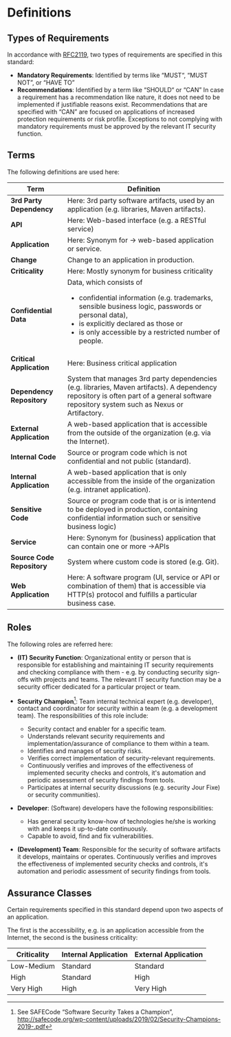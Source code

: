 # Definitions

## Types of Requirements

In accordance with [RFC2119](https://datatracker.ietf.org/doc/html/rfc2119), two types of requirements are specified in this standard:

- **Mandatory Requirements**: Identified by terms like “MUST“, “MUST NOT”, or “HAVE TO”
- **Recommendations**: Identified by a term like “SHOULD“ or “CAN” In case a requirement has a recommendation like nature, it does not need to be implemented if justifiable reasons exist. Recommendations that are specified with “CAN” are focused on applications of increased protection requirements or risk profile. Exceptions to not complying with mandatory requirements must be approved by the relevant IT security function.

## Terms

The following definitions are used here:

| Term | Definition |
| ------------- | ------------- |
| **3rd Party Dependency** | Here: 3rd party software artifacts, used by an application (e.g. libraries, Maven artifacts). |
| **API** | Here: Web-based interface (e.g. a RESTful service) | 
| **Application** | Here: Synonym for -> web-based application or service.|
| **Change** | Change to an application in production. |
| **Criticality** | Here: Mostly synonym for business criticality |
| **Confidential Data** | Data, which consists of<ul><li>confidential information (e.g. trademarks, sensible business logic, passwords or personal data),</li><li>is explicitly declared as those or</li><li>is only accessible by a restricted number of people.</li></ul>|
| **Critical Application** | Here: Business critical application |
| **Dependency Repository** | System that manages 3rd party dependencies (e.g. libraries, Maven artifacts). A dependency repository is often part of a general software repository system such as Nexus or Artifactory. |
| **External Application** | A web-based application that is accessible from the outside of the organization (e.g. via the Internet). |
| **Internal Code** | Source or program code which is not confidential and not public (standard). |
| **Internal Application** | A web-based application that is only accessible from the inside of the organization (e.g. intranet application). |
| **Sensitive Code** | Source or program code that is or is intentend to be deployed in production, containing confidential information such or sensitive business logic) |
| **Service** | Here: Synonym for (business) application that can contain one or more ->APIs |
| **Source Code Repository** | System where custom code is stored (e.g. Git). |
| **Web Application** | Here: A software program (UI, service or API or combination of them) that is accessible via HTTP(s) protocol and fulfills a particular business case. |

## Roles
The following roles are referred here:

- **(IT) Security Function**: Organizational entity or person that is responsible for establishing and maintaining IT security requirements and checking compliance with them - e.g. by conducting security sign-offs with projects and teams. The relevant IT security function may be a security officer dedicated for a particular project or team.
- **Security Champion**[^1]: Team internal technical expert (e.g. developer), contact and coordinator for security within a team (e.g. a development team). The responsibilities of this role include:
     - Security contact and enabler for a specific team.
     - Understands relevant security requirements and implementation/assurance of compliance to them within a team.
     - Identifies and manages of security risks.
     - Verifies correct implementation of security-relevant requirements.
     - Continuously verifies and improves of the effectiveness of implemented security checks and controls, it's automation and periodic assessment of security findings from tools.
     - Participates at internal security discussions (e.g. security Jour Fixe) or security communities).

- **Developer**: (Software) developers have the following responsibilities: 
     - Has general security know-how of technologies he/she is working with and keeps it up-to-date continuously.
     - Capable to avoid, find and fix vulnerabilities.
- **(Development) Team**: Responsible for the security of software artifacts it develops, maintains or operates. Continuously verifies and improves the effectiveness of implemented security checks and controls, it's automation and periodic assessment of security findings from tools.

## Assurance Classes
Certain requirements specified in this standard depend upon two aspects of an application.

The first is the accessibility, e.g. is an application accessible from the Internet, the second is the business criticality:

| Criticality| Internal Application | External Application |
| ------------- | ------------- | ------------- |
| Low-Medium | Standard | Standard |
| High | Standard | High |
| Very High | High | Very High |

[^1]: See SAFECode “Software Security Takes a Champion”, http://safecode.org/wp-content/uploads/2019/02/Security-Champions-2019-.pdf
